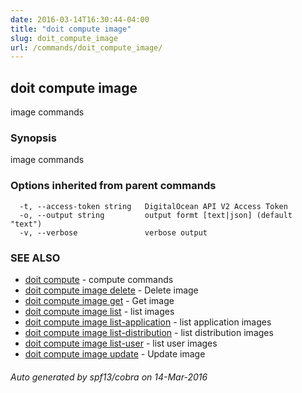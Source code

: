 ```yaml
---
date: 2016-03-14T16:30:44-04:00
title: "doit compute image"
slug: doit_compute_image
url: /commands/doit_compute_image/
---
```

## doit compute image

image commands

### Synopsis


image commands

### Options inherited from parent commands

```
  -t, --access-token string   DigitalOcean API V2 Access Token
  -o, --output string         output formt [text|json] (default "text")
  -v, --verbose               verbose output
```

### SEE ALSO
* [doit compute](/commands/doit_compute/)	 - compute commands
* [doit compute image delete](/commands/doit_compute_image_delete/)	 - Delete image
* [doit compute image get](/commands/doit_compute_image_get/)	 - Get image
* [doit compute image list](/commands/doit_compute_image_list/)	 - list images
* [doit compute image list-application](/commands/doit_compute_image_list-application/)	 - list application images
* [doit compute image list-distribution](/commands/doit_compute_image_list-distribution/)	 - list distribution images
* [doit compute image list-user](/commands/doit_compute_image_list-user/)	 - list user images
* [doit compute image update](/commands/doit_compute_image_update/)	 - Update image

###### Auto generated by spf13/cobra on 14-Mar-2016
